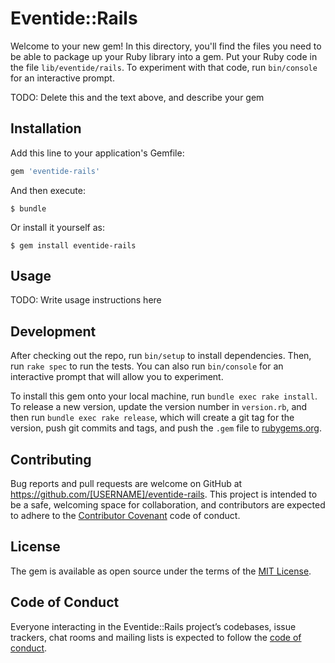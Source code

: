 # Eventide::Rails

Welcome to your new gem! In this directory, you'll find the files you need to be able to package up your Ruby library into a gem. Put your Ruby code in the file `lib/eventide/rails`. To experiment with that code, run `bin/console` for an interactive prompt.

TODO: Delete this and the text above, and describe your gem

## Installation

Add this line to your application's Gemfile:

```ruby
gem 'eventide-rails'
```

And then execute:

    $ bundle

Or install it yourself as:

    $ gem install eventide-rails

## Usage

TODO: Write usage instructions here

## Development

After checking out the repo, run `bin/setup` to install dependencies. Then, run `rake spec` to run the tests. You can also run `bin/console` for an interactive prompt that will allow you to experiment.

To install this gem onto your local machine, run `bundle exec rake install`. To release a new version, update the version number in `version.rb`, and then run `bundle exec rake release`, which will create a git tag for the version, push git commits and tags, and push the `.gem` file to [rubygems.org](https://rubygems.org).

## Contributing

Bug reports and pull requests are welcome on GitHub at https://github.com/[USERNAME]/eventide-rails. This project is intended to be a safe, welcoming space for collaboration, and contributors are expected to adhere to the [Contributor Covenant](http://contributor-covenant.org) code of conduct.

## License

The gem is available as open source under the terms of the [MIT License](https://opensource.org/licenses/MIT).

## Code of Conduct

Everyone interacting in the Eventide::Rails project’s codebases, issue trackers, chat rooms and mailing lists is expected to follow the [code of conduct](https://github.com/[USERNAME]/eventide-rails/blob/master/CODE_OF_CONDUCT.md).
